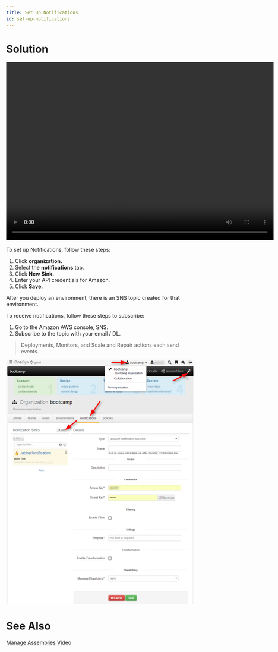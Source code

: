 ```yaml
---
title: Set Up Notifications
id: set-up-notifications
---
```


# Solution

<video width="720" height="480" preload="metadata" controls="" class="grovo-video">
    <source src="http://videos.grovo.com/walmart-oneops-0215_managing-assemblies_4668.webm?vpv=1" type="video/webm">
    Your browser does not implement HTML5 video. 
</video>

To set up Notifications, follow these steps:

1. Click **organization.**
2. Select the **notifications** tab. 
3. Click **New Sink.**
4. Enter your API credentials for Amazon. 
5. Click **Save.**

After you deploy an environment, there is an SNS topic created for that environment. 

To receive notifications, follow these steps to subscribe:

1. Go to the Amazon AWS console, SNS.
2. Subscribe to the topic with your email / DL.

>Deployments, Monitors, and Scale and Repair actions each send events.

![](../../assets/local/images/sns.png)

# See Also

[Manage Assemblies Video](../howto/#manage-assemblies)
